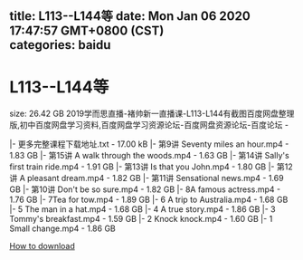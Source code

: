 
title: L113--L144等
date: Mon Jan 06 2020 17:47:57 GMT+0800 (CST)    
categories: baidu
---

# L113--L144等
size: 26.42 GB
 2019学而思直播-褚帅新一直播课-L113-L144有截图百度网盘整理版,初中百度网盘学习资料,百度网盘学习资源论坛-百度网盘资源论坛-百度论坛 -
 
|- 更多完整课程下载地址.txt - 17.00 kB
|- 第9讲 Seventy miles an hour.mp4 - 1.83 GB
|- 第15讲 A walk through the woods.mp4 - 1.63 GB
|- 第14讲 Sally's first train ride.mp4 - 1.91 GB
|- 第13讲 Is that you John.mp4 - 1.80 GB
|- 第12讲 A pleasant dream.mp4 - 1.82 GB
|- 第11讲 Sensational news.mp4 - 1.69 GB
|- 第10讲 Don't be so sure.mp4 - 1.82 GB
|- 8A famous actress.mp4 - 1.76 GB
|- 7Tea for tow.mp4 - 1.89 GB
|- 6 A trip to Australia.mp4 - 1.68 GB
|- 5 The man in a hat.mp4 - 1.68 GB
|- 4 A true story.mp4 - 1.86 GB
|- 3 Tommy's breakfast.mp4 - 1.59 GB
|- 2 Knock knock.mp4 - 1.60 GB
|- 1 Small change.mp4 - 1.86 GB

[How to download](https://bpcam.bemobtrk.com/go/2ceec3aa-1ca2-46d6-b9ff-aaa5c184517c?jno=2753)